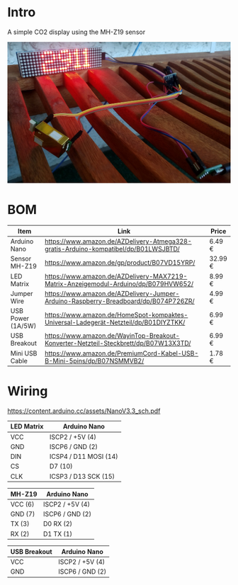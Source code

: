 # Intro
A simple CO2 display using the MH-Z19 sensor

![Example Setup](https://raw.githubusercontent.com/kiu/simple-co2/master/simple-co2-02.jpg)

# BOM

Item | Link | Price
---- | ---- | -----
Arduino Nano | https://www.amazon.de/AZDelivery-Atmega328-gratis-Arduino-kompatibel/dp/B01LWSJBTD/ | 6.49 €
Sensor MH-Z19 | https://www.amazon.de/gp/product/B07VD15YRP/ | 32.99 €
LED Matrix | https://www.amazon.de/AZDelivery-MAX7219-Matrix-Anzeigemodul-Arduino/dp/B079HVW652/ | 8.99 €
Jumper Wire | https://www.amazon.de/AZDelivery-Jumper-Arduino-Raspberry-Breadboard/dp/B074P726ZR/ | 4.99 €
USB Power (1A/5W) | https://www.amazon.de/HomeSpot-kompaktes-Universal-Ladegerät-Netzteil/dp/B01DIYZTKK/ | 6.99 €
USB Breakout | https://www.amazon.de/WayinTop-Breakout-Konverter-Netzteil-Steckbrett/dp/B07W13X3TD/ | 6.99 €
Mini USB Cable | https://www.amazon.de/PremiumCord-Kabel-USB-B-Mini-5pins/dp/B07NSMMVB2/ | 1.78 €


# Wiring

https://content.arduino.cc/assets/NanoV3.3_sch.pdf

LED Matrix | Arduino Nano
---------- | ------------
VCC | ISCP2 / +5V (4)
GND | ISCP6 / GND (2)
DIN | ICSP4 / D11  MOSI (14)
CS | D7 (10)
CLK | ICSP3 / D13 SCK (15)

MH-Z19 | Arduino Nano
------ | ------------
VCC (6) | ISCP2 / +5V (4)
GND (7) | ISCP6 / GND (2)
TX (3) | D0 RX (2)
RX (2) | D1 TX (1)

USB Breakout | Arduino Nano
------------ | ------------
VCC | ISCP2 / +5V (4)
GND | ISCP6 / GND (2)
 
